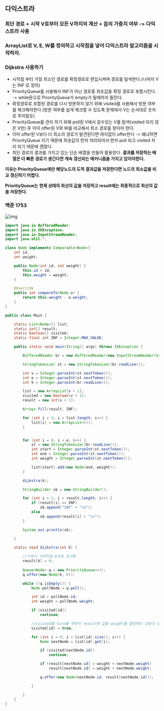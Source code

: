 ## 다익스트라

### 최단 경로 + 시작 V로부터 모든 V까지의 계산 + 음의 가중치 여부 -> 다익스트라 사용

### ArrayList로 V, E, W를 정의하고 시작점을 넣어 다익스트라 알고리즘을 시작하자.

### Dijkstra 사용하기
* 시작점 부터 가장 최소인 경로를 확정경로로 편입시켜며 경로를 탐색한다.(나머지 V는 INF 로 정의)
* PriorityQueue를 사용해서 INF가 아닌 경로중 최솟값을 확정 경로로 포함시킨다. -> while문으로 PriorityQueue가 empty가 될때까지 돌린다.
* 확정경로로 포함된 경로를 다시 방문하지 않기 위해 visited를 사용해서 방문 여부를 체크해야한다.(방문 여부를 쉽게 체크할 수 있도록 문제에서 V는 순서대로 숫자로 주어질듯)
* PriorityQueue를 관리 하기 위해 poll된 V에서 갈수있는 V를 탐색(visited 되지 않은 V만) 후 이미 offer된 V와 W를 비교해서 최소 경로를 찾아야 한다.
* 이미 offer된 V보다 더 최소의 경로가 발견된다면 여지없이 offer한다 -> 왜냐하면 PriorityQueue 이기 때문에 최솟값이 먼저 처리되어서 먼저 poll 되고 visited 처리 되기 때문에 괜찮다.
* 최단 경로의 결과를 가지고 있는 단순 배열을 만들어 활용한다.
**결과를 저장하는 배열은 더 빠른 경로가 생긴다면 계속 갱신되는 매커니즘을 가지고 있어야한다.**

**이유는 PriorityQueue에만 해당노드의 도착 결과값을 저장한다면 노드의 최소값을 비교 갱신하기 어렵다.**

**PriorityQueue는 현재 상태의 최선의 값을 저장하고 result에는 최종적으로 최선의 값을 저장한다.**

### 백준 1753
![img](https://img1.daumcdn.net/thumb/R1280x0/?scode=mtistory2&fname=https%3A%2F%2Fk.kakaocdn.net%2Fdn%2F1nlpl%2Fbtrozwo3C8J%2F9PoHfnBoL8LUOk7kOwLz5K%2Fimg.png)

```java
import java.io.BufferedReader;
import java.io.IOException;
import java.io.InputStreamReader;
import java.util.*;

class Node implements Comparable<Node>{
    int id;
    int weight;

    public Node(int id, int weight) {
        this.id = id;
        this.weight = weight;
    }

    @Override
    public int compareTo(Node o) {
        return this.weight - o.weight;
    }
}

public class Main {

    static List<Node>[] list;
    static int[] result;
    static boolean[] visited;
    static final int INF = Integer.MAX_VALUE;

    public static void main(String[] args) throws IOException {

        BufferedReader br = new BufferedReader(new InputStreamReader(System.in));

        StringTokenizer st = new StringTokenizer(br.readLine());

        int v = Integer.parseInt(st.nextToken());
        int e = Integer.parseInt(st.nextToken());
        int k = Integer.parseInt(br.readLine());

        list = new ArrayList[v + 1];
        visited = new boolean[v + 1];
        result = new int[v + 1];

        Arrays.fill(result, INF);

        for (int i = 1; i < list.length; i++) {
            list[i] = new ArrayList<>();
        }


        for (int i = 0; i < e; i++) {
            st = new StringTokenizer(br.readLine());
            int start = Integer.parseInt(st.nextToken());
            int end = Integer.parseInt(st.nextToken());
            int weight = Integer.parseInt(st.nextToken());

            list[start].add(new Node(end, weight));
        }

        dijkstra(k);

        StringBuilder sb = new StringBuilder();

        for (int i = 1; i < result.length; i++) {
            if (result[i] == INF)
                sb.append("INF" + "\n");
            else
                sb.append(result[i] + "\n");
        }

        System.out.println(sb);

    }

    static void dijkstra(int k) {

        //시작시 시작지점 0으로 초기화
        result[k] = 0;
        
        Queue<Node> q = new PriorityQueue<>();
        q.offer(new Node(k, 0));

        while (!q.isEmpty()) {
            Node pollNode = q.poll();

            int id = pollNode.id;
            int weight = pollNode.weight;

            if (visited[id])
                continue;

            //visited를 ture를 주면서 result에 값을 weight를 할당하는 것보다 밑에 로직에서 유동적을 변하게 구성해야 문제가 풀린다.
            visited[id] = true;

            for (int i = 0; i < list[id].size(); i++) {
                Node nextNode = list[id].get(i);

                if (visited[nextNode.id])
                    continue;

                if (result[nextNode.id] > weight + nextNode.weight)
                    result[nextNode.id] = weight + nextNode.weight;

                q.offer(new Node(nextNode.id, result[nextNode.id]));

            }

        }
    }
}

```

